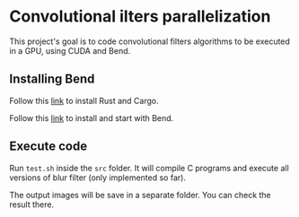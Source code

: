# Convolutional ilters parallelization
This project's goal is to code convolutional filters algorithms to be executed in a GPU, using CUDA and Bend. 

## Installing Bend

Follow this [link](https://doc.rust-lang.org/cargo/getting-started/installation.html) to install Rust and Cargo. 

Follow this [link](https://github.com/HigherOrderCO/Bend) to install and start with Bend.

## Execute code

Run `test.sh` inside the `src` folder. It will compile C programs and execute all versions of blur filter (only implemented so far).

The output images will be save in a separate folder. You can check the result there.